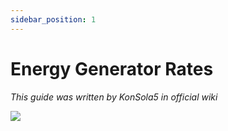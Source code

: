 ```yaml
---
sidebar_position: 1
---
```


# Energy Generator Rates

_This guide was written by KonSola5 in official wiki_

<img src="https://cdn.discordapp.com/attachments/1196105970758201415/1196105971299270727/generators.png?ex=665153be&is=6650023e&hm=a35c2f06d618410ebbbbe120c4700b44baaba865a6857d6b671d4a846f94fb50&" />